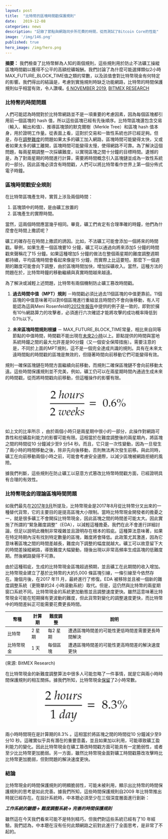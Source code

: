 ```yaml
---
layout: post
title:  "比特幣的區塊時間戳保護規則"
date:   2019-12-08
categories: news
description: "記錄了節點與網路同步所花費的時間，從而測試了Bitcoin Core的性能"
image: '/img/146.png'
published: true
hero_image: /img/hero.png
---
```


**摘要：** 我們檢查了比特幣鮮為人知的兩個規則，這些規則用於防止不法礦工操縱區塊時間戳以獲得不公平的高額挖礦報酬。我們討論了為什麼可能選擇類似2小時MAX_FUTURE_BLOCK_TIME值之類的常數，以及該值會對比特幣現金有何特定的影響。我們得出的結論是，考慮到實施規則時缺乏功能網路，比特幣的時間保護規則似乎相當有效，令人讚嘆。[6 NOVEMBER 2019](https://blog.bitmex.com/zh_cn-bitcoins-block-timestamp-protection-rules/), [BITMEX RESEARCH](https://blog.bitmex.com/author/bitmex-research/)

### 比特幣的時間問題

人們可能認為時間對於比特幣網路並不是一項重要的考慮因素，因為每個區塊都引用前一個區塊的 hash 值，所以這些區塊已經有先後順序。比特幣區塊還包含交易（輸入、輸出和值）、推導區塊頭的默克爾樹（Merkle Tree）和區塊 hash 值本身，用於證明工作量。從表面上看，這對於交易和一致性系統也許已經足夠。但是，存在[調整難度](https://blog.bitmex.com/mining-incentives-part-1-the-difficulty-adjustment-and-mining-profits/)的問題如果太多的礦工加入網路，區塊時間可能變得太快，又或者如果太多的礦工離開，區塊時間可能變得太慢，使得網路不可靠。為了解決這個問題，每兩星期調整一次採礦難度，以實現區塊之間十分鐘的目標時間。遺憾的是，為了對兩星期的時間進行計算，需要將時間概念引入區塊鏈並成為一致性系統的一部分。因此區塊必須含有時間戳，人們可以將比特幣看作世界上第一個分佈式電子時鐘。

### 區塊時間戳安全規則

在比特幣區塊產生時，實質上涉及兩個時間：

1. 區塊頭中的時間，是由礦工放置的
2. 區塊產生的實際時間。

當然，這兩個時間應當幾乎相同。畢竟，礦工們肯定有合理準確的時鐘，他們為什麼會在時間上撒謊呢？

礦工的確存在在時間上撒謊的誘因。比如，不法礦工可能會添加一個將來的時間戳。舉例，如果生產一個區塊要10 分鐘，礦工可以通過向將來添加5 分鐘的時間戳來聲稱花了15 分鐘。如果這種增加5 分鐘的做法在整個兩星期的難度調整週期都持續，平均區塊時間會看起來像是15 分鐘，而實際上比這要短。那麼下一個週期的難度可能會向下調整，由於區塊時間加快，增加採礦收入。當然，這種方法的問題在於，比特幣時鐘的移動繼續與真實時間越來越遠。

為了解決或減輕上述問題，比特幣有兩個機制防止礦工篡改時間戳。

1. **過去時間中值（MPT）規則** －時間戳必須比過去11個區塊的中值更靠前。11個區塊的中值意味著可以對6個區塊進行重組並且時間仍不會向後移動，有人可能認為這與Meni Rosenfeld的[2012年報告](https://bitcoil.co.il/Doublespend.pdf)中提供的例子是一致的，即對於擁有10％網路算力的攻擊者，必須進行六次確認才能將攻擊的成功概率降低到0.1％以下。

1. **未來區塊時間規則根據** － MAX_FUTURE_BLOCK_TIME常量，相比來自同等節點的中值時間，時間戳不能出現在[未來2小時](https://github.com/bitcoin/bitcoin/blob/4daadce36cfe9baa63c4d7d70de027add03a00df/src/chain.h#L22)以上。節點提供的時間與當地系統時鐘之間的最大允許差是90分鐘（又一個安全保障措施）。需要注意的是，不同於上面的MPT規則，這不是一個完全達成共識的規則。具有在未來太遠時間點的時間戳的區塊是無效的，但隨著時間向前移動它們可能變得有效。

規則一確保區塊鏈在時間方面繼續向前移動，而規則二確保區塊鏈不會向前移動太遠。這些時間保護規則並不完美，例如，礦工仍可以在兩星期時間內通過生成未來的時間戳，從而將時間戳向前移動，但這種操作的影響有限。

<div align="center"><img width="300" src="/img/144.png"/></div>

如上文的比率所示 ，由於兩個小時只是兩星期中很小的一部分，此操作對網路可靠性和挖礦盈利能力的影響可能有限。這相當於在難度調整後的兩星期內，將區塊之間的時間從10 分鐘減少至9 分54 秒。而且，它只是一次性變動，因為一旦發生了兩小時的時間移動之後，除非先向後移動，否則無法再次發生前移。與此同時，礦工在向前移動兩個小時之前，可能會考慮安全邊際，以減少區塊被網路拒絕的風險。

據我們判斷，這些規則在防止礦工以惡意方式篡改比特幣時間戳方面，已經證明具有合理的有效性。

### 比特幣現金的理論區塊時間問題

如我們最先在[2017年9月](https://blog.bitmex.com/bitcoin-cash-potential-price-implications-of-investment-flow-data-2/)所提及，比特幣現金是2017年8月從比特幣分叉出來的一種替代貨幣，它的主要目的是提高區塊大小限制。當時比特幣現金開發者的擔憂之一，就是很多礦工不會開採比特幣現金，因此區塊之間的時間差可能太大。因此實施了所謂的“緊急難度調整”（EDA），以減輕這種擔憂。我們在此不會進行詳細討論，但足以說明此機制非常複雜並且證明存在根本的瑕疵。這種算法意味著，如果在特定時期內沒有找到特定數量的區塊，難度將會降低。此政策尤其激進，因為它意味著區塊之間的時間差越長，難度向下調整的幅度就越大。礦工可以故意留下大的時間差操縱網路，導致難度大幅變動，隨後出現以非常高頻率生成區塊的低難度期。然後網路變得不可靠。

由於這種瑕疵，生成的比特幣現金區塊超過預期，並且礦工在此期間的收入增加。比特幣現金建立了基於比特幣的大約5,000 條區塊引線，一條引線至今依然存在。幾個月後，在2017 年11 月，最終進行了修復。EDA 被移除並且被一個新的難度調整系統（更簡單的24 小時滾動系統）取代。但是，這仍然與比特幣的兩星期窗口系統不同。比特幣現金的系統更加動態並且調整速度更快。雖然這意味著比特幣現金可能在短期擁有更波動的難度，但此貨幣對變化的調整速度更快，而比特幣中的時間差糾正可能需要花費更長時間。

|**幣種**|**計算期**|**難度調整**|**說明**|
| --- | --- | --- | --- |
|比特幣|2 星期|每2 星期|遭遇區塊時間差的可能性更低時間差需要更長時間解決|
|比特幣現金|1 天|每個區塊|遭遇區塊時間差的可能性更高時間差的解決速度更快|

(來源: BitMEX Research)

在比特幣現金的新難度調整算法中很多人可能忽略了一件事情，就是它與兩小時時間保護規則的相互關係。據我們所知，比特幣現金[保留](https://github.com/Bitcoin-ABC/bitcoin-abc/blob/master/src/chain.h)了2小時常數。

<div align="center"><img width="300" src="/img/145.png"/></div>

兩小時時間現在是計算期的8.3% 。這相當於將區塊之間的時間從10 分鐘減少至9 分10 秒。這確實似乎具有潛在的重要意義，並且如果加以利用，可能導致礦工盈利能力的變化。因此比特幣現金在礦工篡改時間戳方面可能具有一定脆弱性，或者至少比比特幣更加脆弱。另一方面，雖然比特幣現金面對礦工時間戳篡改攻擊時比比特幣更加脆弱，但對問題的解決速度更快。

### 結論

比特幣現金的時間保護規則的明顯脆弱性，可能未被利用，顯示出比特幣的時間保護規則的思考是如此完善。據我們所知，這些時間保護規則自2009 年比特幣推出時就已經存在。在設計系統時，中本聰必須至少在三個深度層面進行創新：

***工作系統的驗證→ 難度調整系統→ 完善的時間保護規則***

雖然這在今天我們看來可能不是特別精巧，但我們對這些系統已經有了10 年經驗。我們認為，中本聰在沒有任何此類網路之前對此進行了全面思考，是非常了不起的。